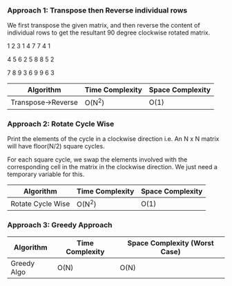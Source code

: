 ### Approach 1: Transpose then Reverse individual rows

We first transpose the given matrix, and then reverse the content of individual rows to get the resultant 90 degree clockwise rotated matrix.


1  2  3         1  4  7            7  4  1

4  5  6         2  5  8            8  5  2

7  8  9         3  6  9            9  6  3



| Algorithm              | Time Complexity   | Space Complexity  |
|----------------------- | ----------------- | ----------------- |
| Transpose->Reverse     | O(N<sup>2</sup>)  | O(1)              |

### Approach 2: Rotate Cycle Wise

Print the elements of the cycle in a clockwise direction i.e. An N x N matrix will have floor(N/2) square cycles.

For each square cycle, we swap the elements involved with the corresponding cell in the matrix in the clockwise direction. We just need a temporary variable for this.

| Algorithm              | Time Complexity   | Space Complexity |
|----------------------- | ----------------- | ---------------- |
| Rotate Cycle Wise | O(N<sup>2</sup>)  | O(1)             |


### Approach 3: Greedy Approach

| Algorithm       | Time Complexity          | Space Complexity (Worst Case) |
|---------------- | ------------------------ | ----------------------------- |
| Greedy Algo     | O(N)                     | O(N)                          |
